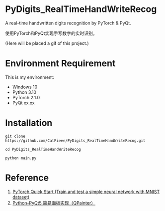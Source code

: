 # PyDigits_RealTimeHandWriteRecog
A real-time handwritten digits recognition by PyTorch &amp; PyQt.

使用PyTorch和PyQt实现手写数字的实时识别。

(Here will be placed a gif of this project.)

# Environment Requirement
This is my environment:
* Windows 10
* Python 3.10
* PyTorch 2.1.0
* PyQt xx.xx

# Installation
`git clone https://github.com/CatPieee/PyDigits_RealTimeHandWriteRecog.git`

`cd PyDigits_RealTimeHandWriteRecog`

`python main.py`

# Reference
1. [PyTorch Quick Start (Train and test a simple neural network with MNIST dataset)](https://pytorch.org/tutorials/beginner/basics/quickstart_tutorial.html)
2. [Python-PyQt5 简易画板实现（QPainter）](https://blog.csdn.net/CaraJ/article/details/108118564)

